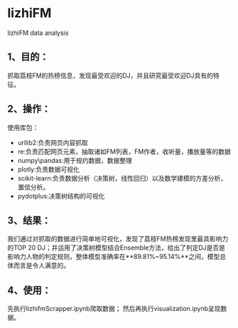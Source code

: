 # lizhiFM
lizhiFM data analysis
## 1、目的：
抓取荔枝FM的热榜信息，发现最受欢迎的DJ，并且研究最受欢迎DJ具有的特征。
## 2、操作：
使用库包：
* urllib2:负责网页内容抓取
* re:负责匹配网页元素，抽取诸如FM列表，FM作者，收听量，播放量等的数据
* numpy\pandas:用于规约数据，数据整理
* plotly:负责数据可视化
* scikit-learn:负责数据分析（决策树，线性回归）以及数学建模的方差分析，置信分析。
* pydotplus:决策树结构的可视化
## 3、结果：
我们通过对抓取的数据进行简单地可视化，发现了荔枝FM热榜发现里最具影响力的TOP 20 DJ；并运用了决策树模型结合Ensemble方法，给出了判定DJ是否是影响力人物的判定规则，整体模型准确率在**89.81%~95.14%**之间，模型总体而言是令人满意的。
## 4、使用：
先执行lizhifmScrapper.ipynb爬取数据；
然后再执行visualization.ipynb呈现数据。
